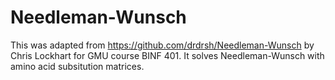 # Needleman-Wunsch

This was adapted from <a href="https://github.com/drdrsh/Needleman-Wunsch">https://github.com/drdrsh/Needleman-Wunsch</a> by Chris Lockhart for GMU course BINF 401. It solves Needleman-Wunsch with amino acid subsitution matrices.
